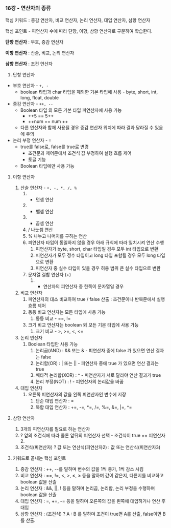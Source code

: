### 16강 - 연산자의 종류

핵심 키워드 : 증감 연산자, 비교 연산자, 논리 연산자, 대입 연산자, 삼항 연산자

핵심 포인트 - 피연산자 수에 따라 단항, 이항, 삼항 연산자로 구분하여 학습한다.

**단항 연산자** : 부호, 증감 연산자

**이항 연산자** : 산술, 비교, 논리 연산자

**삼항 연산자** : 조건 연산자

1. 단항 연산자
- 부호 연산자 - `+, -`
    - boolean 타입과 char 타입을 제외한 기본 타입에 사용 - byte, short, int, long, float, double
- 증감 연산자 - `++, --`
    - Boolean 타입 외 모든 기본 타입 피연산자에 사용 가능
        - ++5 == 5++
        - ++num == num ++
    - 다른 연산자와 함께 사용될 경우 증감 연산자 위치에 따라 결과 달라질 수 있음에 주의
- 논리 부정 연산자 - `!`
    - true를 false로, false를 true로 변경
        - 조건문과 제어문에서 조건식 값 부정하여 실행 흐름 제어
        - 토글 기능
    - Boolean 타입에만 사용 가능

1. 이항 연산자
    1. 산술 연산자 - `+, -, *, /, %`
        1. + 덧셈 연산
        2. - 뺄셈 연산
        3. * 곱셈 연산
        4. / 나눗셈 연산
        5. % 나누고 나머지를 구하는 연산
        6. 피연산자 타입이 동일하지 않을 경우 아래 규칙에 따라 일치시켜 연산 수행
            1. 피연산자가 byte, short, char 타입일 경우 모두 int 타입으로 변환
            2. 피연산자가 모두 정수 타입이고 long 타입 포함될 경우 모두 long 타입으로 변환
            3. 피연산자 중 실수 타입이 있을 경우 허용 범위 큰 실수 타입으로 변환
        7. 문자열 결합 연산자 (+)
            1. + 연산자의 피연산자 중 한쪽이 문자열일 경우
    2. 비교 연산자
        1. 피연산자의 대소 비교하여 true / false 산출 : 조건문이나 반복문에서 실행 흐름 제어
        2. 동등 비교 연산자는 모든 타입에 사용 가능
            1. 동등 비교 - ==, !=
        3. 크기 비교 연산자는 boolean 외 모든 기본 타입에 사용 가능
            1. 크기 비교 - >, >=, <, <=
    3. 논리 연산자
        1. Boolean 타입만 사용 가능
            1. 논리곱(AND) : && 또는 & - 피연산자 중에 false 가 있으면 연산 결과는 false
            2. 논리합(OR) : | 또는 || - 피연산자 중에 true 가 있으면 연산 결과는 true
            3. 배타적 논리합(XOR) : ^ - 피연산자가 서로 달라야 연산 결과가 true
            4. 논리 부정(NOT) : ! - 피연산자의 논리값을 바꿈
    4. 대입 연산자
        1. 오른쪽 피연산자의 값을 왼쪽 피연산자인 변수에 저장
            1. 단순 대입 연산자 : =
            2. 복합 대입 연산자 : +=, -=, *=, /=, %=, &=, |=, ^=
    
2. 삼항 연산자
    1. 3개의 피연산자를 필요로 하는 연산자
    2. ? 앞의 조건식에 따라 콜론 앞뒤의 피연산자 선택 - 조건식이 true == 피연산자2.
    3. 조건식(피연산자) ? 값 또는 연산식(피연산자2) : 값 또는 연산식(피연산자3)
    
3. 키워드로 끝내는 핵심 포인트
    1. 증감 연산자 : ++, --를 말하며 변수의 값을 1씩 증가, 1씩 감소 시킴
    2. 비교 연산자 : ==, !=, <, >, ≤, ≥ 등을 말하며 값이 같은지, 다른지를 비교하고 boolean 값을 산출
    3. 논리 연산자 : &&, ||, ! 등을 말하며 논리곱, 논리합, 논리 부정을 수행하며 boolean 값을 산출
    4. 대입 연산자 : =, +=, -= 등을 말하며 오른쪽의 값을 왼쪽에 대입하거나 연산 후 대입
    5. 삼항 연산자 : (조건식) ? A : B 를 말하며 조건이 true면 A를 산출, false이면 B를 산출.